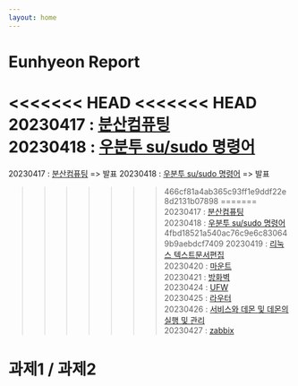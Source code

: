 ```yaml
---
layout: home
---
```


# Eunhyeon Report
<<<<<<< HEAD
<<<<<<< HEAD
20230417 :  [분산컴퓨팅](DistributeComputing)   
20230418 :  [우분투 su/sudo 명령어](Ubuntu)   
=======
20230417 :  [분산컴퓨팅](DistributedComputing) => 발표
20230418 :  [우분투 su/sudo 명령어](Ubuntu) => 발표
>>>>>>> 466cf81a4ab365c93ff1e9ddf22e8d2131b07898
=======
20230417 :  [분산컴퓨팅](DistributeComputing)   
20230418 :  [우분투 su/sudo 명령어](Ubuntu)   
>>>>>>> 4fbd18521a540ac76c9e6c830649b9aebdcf7409
20230419 :  [리눅스 텍스트문서편집](EditTextDocument)   
20230420 :  [마운트](Mount)   
20230421 :  [방화벽](Firewalld)   
20230424 :  [UFW](ufw)   
20230425 :  [라우터](Router)   
20230426 :  [서비스와 데몬 및 데몬의 실행 및 관리](Daemon.md)    
20230427 :  [zabbix](Zabbix.md)    
   
# 과제1 / 과제2   